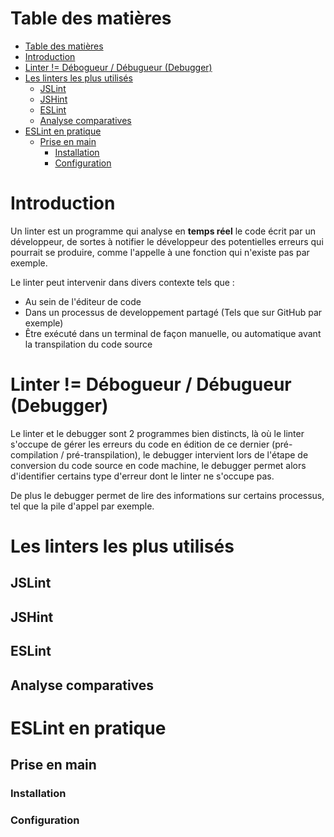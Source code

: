 # Table des matières

- [Table des matières](#table-des-matières)
- [Introduction](#introduction)
- [Linter != Débogueur / Débugueur (Debugger)](#linter--débogueur--débugueur-debugger)
- [Les linters les plus utilisés](#les-linters-les-plus-utilisés)
  - [JSLint](#jslint)
  - [JSHint](#jshint)
  - [ESLint](#eslint)
  - [Analyse comparatives](#analyse-comparatives)
- [ESLint en pratique](#eslint-en-pratique)
  - [Prise en main](#prise-en-main)
    - [Installation](#installation)
    - [Configuration](#configuration)

# Introduction

Un linter est un programme qui analyse en **temps réel** le code écrit par un développeur, de sortes à notifier le développeur des potentielles erreurs qui pourrait se produire, comme l'appelle à une fonction qui n'existe pas par exemple.

Le linter peut intervenir dans divers contexte tels que :

- Au sein de l'éditeur de code
- Dans un processus de developpement partagé (Tels que sur GitHub par exemple)
- Être exécuté dans un terminal de façon manuelle, ou automatique avant la transpilation du code source

# Linter != Débogueur / Débugueur (Debugger) 

Le linter et le debugger sont 2 programmes bien distincts, là où le linter s'occupe de gérer les erreurs du code en édition de ce dernier (pré-compilation / pré-transpilation), le debugger intervient lors de l'étape de conversion du code source en code machine, le debugger permet alors d'identifier certains type d'erreur dont le linter ne s'occupe pas.

De plus le debugger permet de lire des informations sur certains processus, tel que la pile d'appel par exemple.

# Les linters les plus utilisés

## JSLint

## JSHint

## ESLint

## Analyse comparatives

# ESLint en pratique

## Prise en main

### Installation

### Configuration